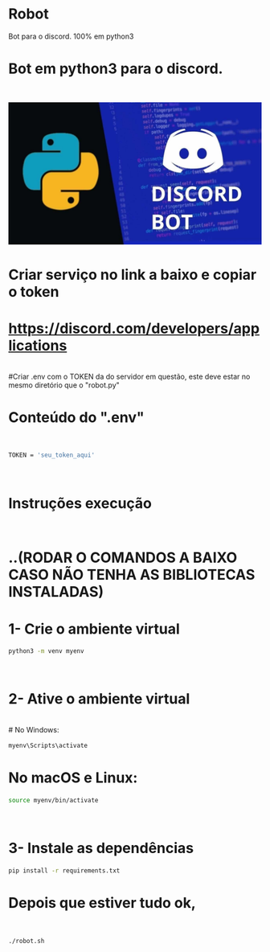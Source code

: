# Robot
Bot para o discord. 100% em python3

# Bot em python3 para o discord.
<br>

![](./img.jpg)


# Criar serviço no link a baixo e copiar o token

# https://discord.com/developers/applications

<br>
#Criar .env com o TOKEN da do servidor em questão, este deve estar no mesmo diretório que o "robot.py"
<br>


# Conteúdo do ".env"
<br>

```bash
TOKEN = 'seu_token_aqui'
```
<br>


# Instruções execução
<br>

# ..(RODAR O COMANDOS A BAIXO CASO NÃO TENHA AS BIBLIOTECAS INSTALADAS)

# 1- Crie o ambiente virtual

```bash
python3 -m venv myenv
```
<br>

# 2- Ative o ambiente virtual
<br>
# No Windows:

```bash
myenv\Scripts\activate
```

# No macOS e Linux:

```bash
source myenv/bin/activate
```

<br>

# 3- Instale as dependências

```bash
pip install -r requirements.txt
```

# Depois que estiver tudo ok,
<br>

```bash
./robot.sh
```





